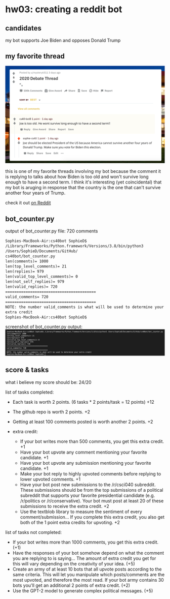 # hw03: creating a reddit bot

## candidates

my bot supports Joe Biden and opposes Donald Trump

## my favorite thread

![my favorite thread involving my bot](fav_thread.png)

this is one of my favorite threads involving my bot because the comment it is replying to talks about how Biden is too old and won't survive long enough to have a second term. I think it's interesting (yet coincidental) that my bot is aruging in response that the country is the one that can't survive another four years of Trump.

check it out [on Reddit](https://www.reddit.com/r/csci040temp/comments/jhb20w/2020_debate_thread/ga8eifl?utm_source=share&utm_medium=web2x&context=3)

## bot_counter.py
output of bot_counter.py file: 720 comments 
```
Sophies-MacBook-Air:cs40bot SophieD$ /Library/Frameworks/Python.framework/Versions/3.8/bin/python3 /Users/SophieD/Documents/GitHub/
cs40bot/bot_counter.py
len(comments)= 1000
len(top_level_comments)= 21
len(replies)= 979
len(valid_top_level_comments)= 0
len(not_self_replies)= 979
len(valid_replies)= 720
========================================
valid_comments= 720
========================================
NOTE: the number valid_comments is what will be used to determine your extra credit
Sophies-MacBook-Air:cs40bot SophieD$
```

screenshot of bot_counter.py output:
![screenshot of bot_counter.py output](bot500.png)

## score & tasks 

what i believe my score should be: 24/20

list of tasks completed:

* Each task is worth 2 points. (6 tasks * 2 points/task = 12 points) +12
* The github repo is worth 2 points. +2
* Getting at least 100 comments posted is worth another 2 points. +2

* extra credit:
    * If your bot writes more than 500 comments, you get this extra credit. +1
    * Have your bot upvote any comment mentioning your favorite candidate. +1
    * Have your bot upvote any submission mentioning your favorite candidate. +1
    * Make your bot reply to highly upvoted comments before replying to lower upvoted comments. +1
    * Have your bot post new submissions to the /r/csci040 subreddit. These submissions should be from the top submissions of a political subreddit that supports your favorite presidential candidate (e.g. /r/politics or /r/conservative). Your bot must post at least 20 of these submissions to receive the extra credit. +2
    * Use the textblob library to measure the sentiment of every comment/submission... If you complete this extra credit, you also get both of the 1 point extra credits for upvoting. +2

list of tasks not completed:
* If your bot writes more than 1000 comments, you get this extra credit. (+1)
* Have the responses of your bot somehow depend on what the comment you are replying to is saying... The amount of extra credit you get for this will vary depending on the creativity of your idea. (+5)
* Create an army of at least 10 bots that all upvote posts according to the same criteria. This will let you manipulate which posts/comments are the most upvoted, and therefore the most read. If your bot army contains 30 bots you'll get an additional 2 points of extra credit. (+2)
* Use the GPT-2 model to generate complex political messages. (+5)